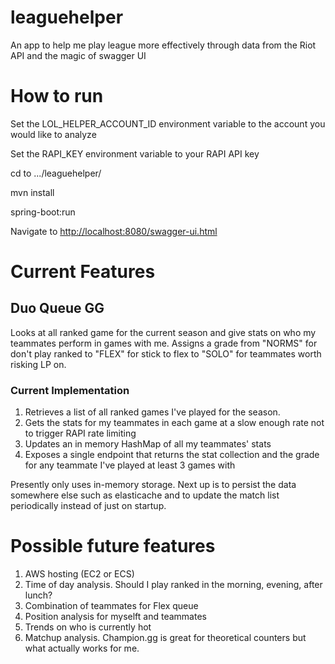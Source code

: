 # leaguehelper
An app to help me play league more effectively through data from the Riot API and the magic of swagger UI

# How to run
Set the LOL_HELPER_ACCOUNT_ID environment variable to the account you would like to analyze 

Set the RAPI_KEY environment variable to your RAPI API key

cd to .../leaguehelper/

mvn install

spring-boot:run

Navigate to [http://localhost:8080/swagger-ui.html](http://localhost:8080/swagger-ui.html)

# Current Features

## Duo Queue GG
Looks at all ranked game for the current season and give stats on who my teammates perform in games with me. 
Assigns a grade from "NORMS" for don't play ranked to "FLEX" for stick to flex to "SOLO" for teammates worth risking LP 
on.

### Current Implementation
1. Retrieves a list of all ranked games I've played for the season.
2. Gets the stats for my teammates in each game at a slow enough rate not to trigger RAPI rate limiting
3. Updates an in memory HashMap of all my teammates' stats
4. Exposes a single endpoint that returns the stat collection and the grade for any teammate I've played at least 3 
games with

Presently only uses in-memory storage. Next up is to persist the data somewhere else such as elasticache and to update 
the match list periodically instead of just on startup.

# Possible future features
1. AWS hosting (EC2 or ECS) 
2. Time of day analysis. Should I play ranked in the morning, evening, after lunch?
3. Combination of teammates for Flex queue
4. Position analysis for myselft and teammates
5. Trends on who is currently hot
6. Matchup analysis. Champion.gg is great for theoretical counters but what actually works for me.